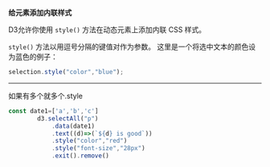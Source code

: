 **给元素添加内联样式**

D3允许你使用 `style()` 方法在动态元素上添加内联 CSS 样式。

`style()` 方法以用逗号分隔的键值对作为参数。 这里是一个将选中文本的颜色设为蓝色的例子：

```js
selection.style("color","blue");
```

------

如果有多个就多个.style

```js
const date1=['a','b','c']
        d3.selectAll("p")
            .data(date1)
            .text((d)=>(`${d} is good`))
            .style("color","red")
            .style("font-size","28px")
            .exit().remove()
```

